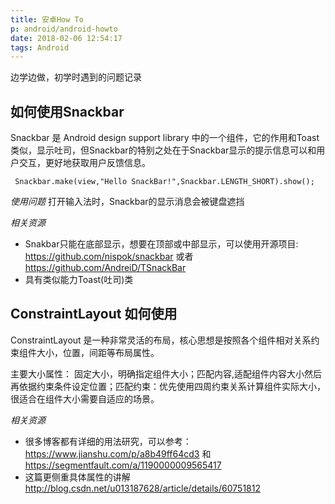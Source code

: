 ```yaml
---
title: 安卓How To
p: android/android-howto
date: 2018-02-06 12:54:17
tags: Android
---
```


边学边做，初学时遇到的问题记录

## 如何使用Snackbar

   Snackbar 是 Android design support library 中的一个组件，它的作用和Toast类似，显示吐司，但Snackbar的特别之处在于Snackbar显示的提示信息可以和用户交互，更好地获取用户反馈信息。

   ```,java
    Snackbar.make(view,"Hello SnackBar!",Snackbar.LENGTH_SHORT).show();
   ```
   
   *使用问题*  打开输入法时，Snackbar的显示消息会被键盘遮挡

   *相关资源* 
   - Snakbar只能在底部显示，想要在顶部或中部显示，可以使用开源项目: https://github.com/nispok/snackbar 或者 https://github.com/AndreiD/TSnackBar
   - 具有类似能力Toast(吐司)类

## ConstraintLayout 如何使用
ConstraintLayout 是一种非常灵活的布局，核心思想是按照各个组件相对关系约束组件大小，位置，间距等布局属性。

主要大小属性： 固定大小，明确指定组件大小；匹配内容,适配组件内容大小然后再依据约束条件设定位置；匹配约束：优先使用四周约束关系计算组件实际大小，很适合在组件大小需要自适应的场景。

 *相关资源*  
 - 很多博客都有详细的用法研究，可以参考： https://www.jianshu.com/p/a8b49ff64cd3 和 https://segmentfault.com/a/1190000009565417
- 这篇更侧重具体属性的讲解 http://blog.csdn.net/u013187628/article/details/60751812



